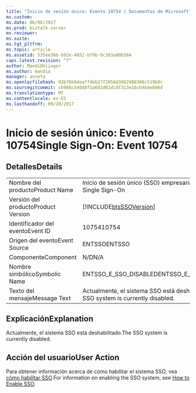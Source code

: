 ```yaml
---
title: "Inicio de sesión único: Evento 10754 | Documentos de Microsoft"
ms.custom: 
ms.date: 06/08/2017
ms.prod: biztalk-server
ms.reviewer: 
ms.suite: 
ms.tgt_pltfrm: 
ms.topic: article
ms.assetid: 535ee36b-b92e-4852-bf9b-9c363a80b584
caps.latest.revision: "7"
author: MandiOhlinger
ms.author: mandia
manager: anneta
ms.openlocfilehash: 93b76b8deaff4bb27f2050d3062988306c519b0c
ms.sourcegitcommit: cb908c540d8f1a692d01dc8f313e16cb4b4e696d
ms.translationtype: MT
ms.contentlocale: es-ES
ms.lasthandoff: 09/20/2017
---
```

# <a name="single-sign-on-event-10754"></a><span data-ttu-id="c1e3f-102">Inicio de sesión único: Evento 10754</span><span class="sxs-lookup"><span data-stu-id="c1e3f-102">Single Sign-On: Event 10754</span></span>
## <a name="details"></a><span data-ttu-id="c1e3f-103">Detalles</span><span class="sxs-lookup"><span data-stu-id="c1e3f-103">Details</span></span>  
  
|||  
|-|-|  
|<span data-ttu-id="c1e3f-104">Nombre del producto</span><span class="sxs-lookup"><span data-stu-id="c1e3f-104">Product Name</span></span>|<span data-ttu-id="c1e3f-105">Inicio de sesión único (SSO) empresarial</span><span class="sxs-lookup"><span data-stu-id="c1e3f-105">Enterprise Single Sign-On</span></span>|  
|<span data-ttu-id="c1e3f-106">Versión del producto</span><span class="sxs-lookup"><span data-stu-id="c1e3f-106">Product Version</span></span>|[!INCLUDE[btsSSOVersion](../includes/btsssoversion-md.md)]|  
|<span data-ttu-id="c1e3f-107">Identificador del evento</span><span class="sxs-lookup"><span data-stu-id="c1e3f-107">Event ID</span></span>|<span data-ttu-id="c1e3f-108">10754</span><span class="sxs-lookup"><span data-stu-id="c1e3f-108">10754</span></span>|  
|<span data-ttu-id="c1e3f-109">Origen del evento</span><span class="sxs-lookup"><span data-stu-id="c1e3f-109">Event Source</span></span>|<span data-ttu-id="c1e3f-110">ENTSSO</span><span class="sxs-lookup"><span data-stu-id="c1e3f-110">ENTSSO</span></span>|  
|<span data-ttu-id="c1e3f-111">Componente</span><span class="sxs-lookup"><span data-stu-id="c1e3f-111">Component</span></span>|<span data-ttu-id="c1e3f-112">N/D</span><span class="sxs-lookup"><span data-stu-id="c1e3f-112">N/A</span></span>|  
|<span data-ttu-id="c1e3f-113">Nombre simbólico</span><span class="sxs-lookup"><span data-stu-id="c1e3f-113">Symbolic Name</span></span>|<span data-ttu-id="c1e3f-114">ENTSSO_E_SSO_DISABLED</span><span class="sxs-lookup"><span data-stu-id="c1e3f-114">ENTSSO_E_SSO_DISABLED</span></span>|  
|<span data-ttu-id="c1e3f-115">Texto del mensaje</span><span class="sxs-lookup"><span data-stu-id="c1e3f-115">Message Text</span></span>|<span data-ttu-id="c1e3f-116">Actualmente, el sistema SSO está deshabilitado.</span><span class="sxs-lookup"><span data-stu-id="c1e3f-116">The SSO system is currently disabled.</span></span>|  
  
## <a name="explanation"></a><span data-ttu-id="c1e3f-117">Explicación</span><span class="sxs-lookup"><span data-stu-id="c1e3f-117">Explanation</span></span>  
 <span data-ttu-id="c1e3f-118">Actualmente, el sistema SSO está deshabilitado.</span><span class="sxs-lookup"><span data-stu-id="c1e3f-118">The SSO system is currently disabled.</span></span>  
  
## <a name="user-action"></a><span data-ttu-id="c1e3f-119">Acción del usuario</span><span class="sxs-lookup"><span data-stu-id="c1e3f-119">User Action</span></span>  
 <span data-ttu-id="c1e3f-120">Para obtener información acerca de cómo habilitar el sistema SSO, vea [cómo habilitar SSO](../core/how-to-enable-sso.md).</span><span class="sxs-lookup"><span data-stu-id="c1e3f-120">For information on enabling the SSO system, see [How to Enable SSO](../core/how-to-enable-sso.md).</span></span>